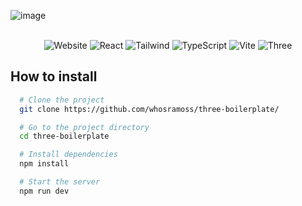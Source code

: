 ![image](./three-boilerplate-thumbnail.gif)
<div align="center">
<br/>
  <img src="https://img.shields.io/badge/Website-black" alt="Website">
  <img src="https://img.shields.io/badge/React-black" alt="React">
  <img src="https://img.shields.io/badge/Tailwind-black" alt="Tailwind">
  <img src="https://img.shields.io/badge/TypeScript-black" alt="TypeScript">
  <img src="https://img.shields.io/badge/Vite-black" alt="Vite">
  <img src="https://img.shields.io/badge/Three-black" alt="Three">
  <br/>
</div>

## How to install

```bash
  # Clone the project
  git clone https://github.com/whosramoss/three-boilerplate/

  # Go to the project directory
  cd three-boilerplate

  # Install dependencies
  npm install

  # Start the server 
  npm run dev
```